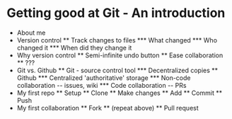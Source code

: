 # Getting good at Git - An introduction

* About me
* Version control
** Track changes to files
*** What changed
*** Who changed it
*** When did they change it
* Why version control
** Semi-infinite undo button
** Ease collaboration
** ???
* Git vs. Github
** Git - source control tool
*** Decentralized copies
** Github
*** Centralized 'authoritative' storage
*** Non-code collaboration -- issues, wiki
*** Code collaboration -- PRs
* My first repo
** Setup
** Clone
** Make changes
** Add
** Commit
** Push
* My first collaboration
** Fork
** (repeat above)
** Pull request

